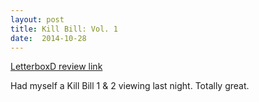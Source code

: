 ```yaml
---
layout: post
title: Kill Bill: Vol. 1 
date:  2014-10-28 
---
```

 
[LetterboxD review link](http://letterboxd.com/samarthbhaskar/film/kill-bill-vol-1/)

 Had myself a Kill Bill 1 & 2 viewing last night. Totally great.

